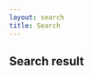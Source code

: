 ```yaml
---
layout: search
title: Search
---
```

<section>
<h2>Search result</h2>
<div  id="search-results" style="display: none;"></div>
</section>
